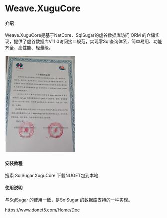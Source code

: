 # Weave.XuguCore

#### 介绍
Weave.XuguCore是基于NetCore、SqlSugar的虚谷数据库访问 ORM 的仓储实现，提供了虚谷数据库V11.0访问接口规范，实现零Sql查询体系，简单易用、功能齐全、高性能、轻量级。

![与虚谷公司产品的互兼容认证](image.png)

#### 安装教程
搜索 SqlSugar.XuguCore
下载NUGET包到本地
 

#### 使用说明
与SqlSugar 的使用一致，是SqlSugar 的数据库支持的一种实现。

 https://www.donet5.com/Home/Doc

 
   